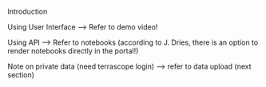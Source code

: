 Introduction

Using User Interface
-->	Refer to demo video!

Using API
--> Refer to notebooks (according to J. Dries, there is an option to render notebooks directly in the portal!)

Note on private data (need terrascope login) --> refer to data upload (next section)

